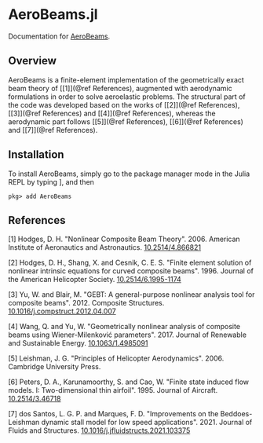 # AeroBeams.jl

Documentation for [AeroBeams](https://github.com/luizpancini/AeroBeams.jl).

## Overview
AeroBeams is a finite-element implementation of the geometrically exact beam theory of [[1]](@ref References), augmented with aerodynamic formulations in order to solve aeroelastic problems. The structural part of the code was developed based on the works of [[2]](@ref References), [[3]](@ref References) and [[4]](@ref References), whereas the aerodynamic part follows [[5]](@ref References), [[6]](@ref References) and [[7]](@ref References).

## Installation

To install AeroBeams, simply go to the package manager mode in the Julia REPL by typing ], and then
```julia-repl
pkg> add AeroBeams
```

## References
[1] Hodges, D. H. "Nonlinear Composite Beam Theory". 2006. American Institute of Aeronautics and Astronautics. [10.2514/4.866821](https://doi.org/10.2514/4.866821)

[2] Hodges, D. H., Shang, X. and Cesnik, C. E. S. "Finite element solution of nonlinear intrinsic equations for curved composite beams". 1996. Journal of the American Helicopter Society. [10.2514/6.1995-1174](https://doi.org/10.2514/6.1995-1174)

[3] Yu, W. and Blair, M. "GEBT: A general-purpose nonlinear analysis tool for composite beams". 2012. Composite Structures. [10.1016/j.compstruct.2012.04.007](https://doi.org/10.1016/j.compstruct.2012.04.007)

[4] Wang, Q. and Yu, W. "Geometrically nonlinear analysis of composite beams using Wiener-Milenković parameters". 2017. Journal of Renewable and Sustainable Energy. [10.1063/1.4985091](https://doi.org/10.1063/1.4985091)

[5] Leishman, J. G. "Principles of Helicopter Aerodynamics". 2006. Cambridge University Press.

[6] Peters, D. A., Karunamoorthy, S. and Cao, W. "Finite state induced flow models. I: Two-dimensional thin airfoil". 1995. Journal of Aircraft. [10.2514/3.46718](https://doi.org/10.2514/3.46718)

[7] dos Santos, L. G. P. and Marques, F. D. "Improvements on the Beddoes-Leishman dynamic stall model for low speed applications". 2021. Journal of Fluids and Structures. [10.1016/j.jfluidstructs.2021.103375](https://doi.org/10.1016/j.jfluidstructs.2021.103375)

